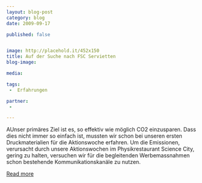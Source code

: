 ```yaml
---
layout: blog-post
category: blog
date: 2009-09-17

published: false


image: http://placehold.it/452x150
title: Auf der Suche nach FSC Servietten 
blog-image:  

media: 

tags:
 -  Erfahrungen

partner:
 -  

---
```


 AUnser primäres Ziel ist es, so effektiv wie möglich CO2 einzusparen. Dass dies nicht immer so einfach ist, mussten wir schon bei unseren ersten Druckmaterialien für die Aktionswoche erfahren. Um die Emissionen, verursacht durch unsere Aktionswochen im Physikrestaurant Science City, gering zu halten, versuchen wir für die begleitenden Werbemassnahmen schon bestehende Kommunikationskanäle zu nutzen.
 
[Read more][1]

[1]: http://2009-09-17-Auf_der_Suche_nach_FSC_Servietten_II.md

